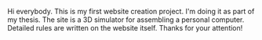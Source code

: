 Hi everybody.
This is my first website creation project. I'm doing it as part of my thesis.
The site is a 3D simulator for assembling a personal computer.
Detailed rules are written on the website itself.
Thanks for your attention!
